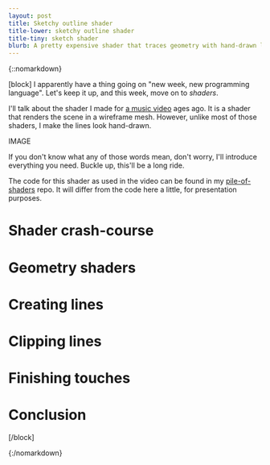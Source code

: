 ```yaml
---
layout: post
title: Sketchy outline shader
title-lower: sketchy outline shader
title-tiny: sketch shader
blurb: A pretty expensive shader that traces geometry with hand-drawn lines.
---
```

{::nomarkdown}

[block]
I apparently have a thing going on "new week, new programming language". Let's keep it up, and this week, move on to *shaders*.

I'll talk about the shader I made for [a music video](https://www.youtube.com/watch?v=8FtlRY6haUI) ages ago. It is a shader that renders the scene in a wireframe mesh. However, unlike most of those shaders, I make the lines look hand-drawn.

IMAGE

If you don't know what any of those words mean, don't worry, I'll introduce everything you need. Buckle up, this'll be a long ride.

The code for this shader as used in the video can be found in my [pile-of-shaders](https://github.com/Atrufulgium/pile-of-shaders) repo. It will differ from the code here a little, for presentation purposes.

Shader crash-course
===================

Geometry shaders
================

Creating lines
==============

Clipping lines
==============

Finishing touches
=================

Conclusion
==========

[/block]

{:/nomarkdown}